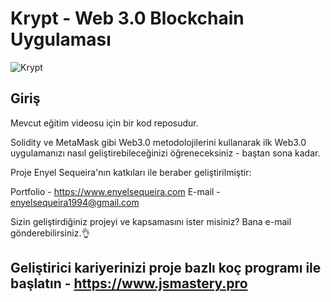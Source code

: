 # Krypt - Web 3.0 Blockchain Uygulaması
![Krypt](https://i.ibb.co/DVF4tNW/image.png)

## Giriş
Mevcut eğitim videosu için bir kod reposudur.

Solidity ve MetaMask gibi Web3.0 metodolojilerini kullanarak ilk Web3.0 uygulamanızı nasıl geliştirebileceğinizi öğreneceksiniz - baştan sona kadar.

Proje Enyel Sequeira'nın katkıları ile beraber geliştirilmiştir:

Portfolio - https://www.enyelsequeira.com
E-mail - enyelsequeira1994@gmail.com

Sizin geliştirdiğiniz projeyi ve kapsamasını ister misiniz? Bana e-mail gönderebilirsiniz.👌

## Geliştirici kariyerinizi proje bazlı koç programı ile başlatın - https://www.jsmastery.pro
